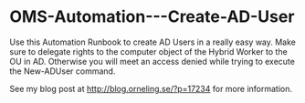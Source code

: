 # OMS-Automation---Create-AD-User
Use this Automation Runbook to create AD Users in a really easy way.
Make sure to delegate rights to the computer object of the Hybrid Worker to the OU in AD. 
Otherwise you will meet an access denied while trying to execute the New-ADUser command.

See my blog post at http://blog.orneling.se/?p=17234 for more information.
